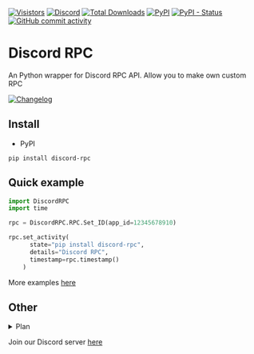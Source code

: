 [![Visistors](https://visitor-badge.glitch.me/badge?page_id=LyQuid12.discord-rpc)](https://github.com/EterNomm/Chathon)
[![Discord](https://img.shields.io/discord/887650006977347594?label=EterNomm&logo=discord)](https://discord.gg/qpT2AeYZRN)
[![Total Downloads](https://pepy.tech/badge/discord-rpc)](https://pepy.tech/project/discord-rpc)
[![PyPI](https://img.shields.io/pypi/v/discord-rpc?label=PyPI%20Version&logo=pypi)](https://pypi.org/project/discord-rpc)
[![PyPI - Status](https://img.shields.io/pypi/status/discord-rpc?label=Packages%20Status&logo=pypi)](https://pypi.org/project/discord-rpc)
[![GitHub commit activity](https://img.shields.io/github/commit-activity/y/LyQuid12/discord-rpc?label=Commit%20Activity&logo=github)](https://github.com/LyQuid12/discord-rpc)

# Discord RPC
An Python wrapper for Discord RPC API. Allow you to make own custom RPC

[![Changelog](https://img.shields.io/badge/Discord--RPC-Changelog-informational?style=for-the-badge&logo=github)](https://gist.github.com/LyQuid12/019b77be3cca743c4ada423ccf80b836)

## Install
- PyPI
```
pip install discord-rpc
```

## Quick example
```py
import DiscordRPC
import time 

rpc = DiscordRPC.RPC.Set_ID(app_id=12345678910)

rpc.set_activity(
      state="pip install discord-rpc",
      details="Discord RPC",
      timestamp=rpc.timestamp()
    )
```

More examples [here](https://github.com/LyQuid12/discord-rpc/tree/main/examples)

## Other
<details>
    <summary>Plan</summary>
    <br>
    <ul>
        <li>-</li>
    </ul>
</details>

Join our Discord server [here](https://discord.gg/qpT2AeYZRN)
